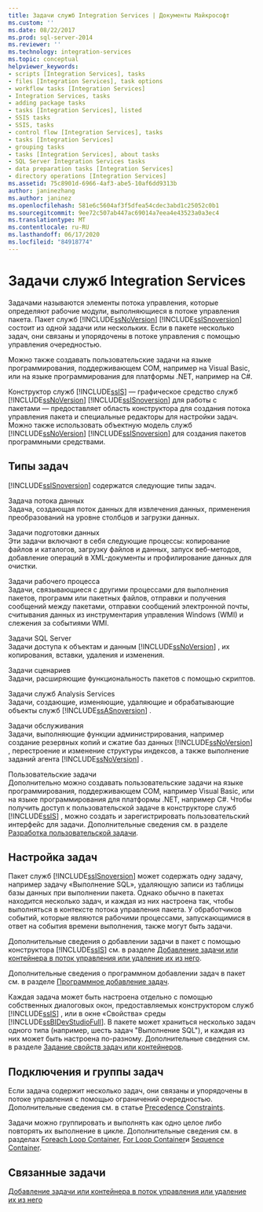 ```yaml
---
title: Задачи служб Integration Services | Документы Майкрософт
ms.custom: ''
ms.date: 08/22/2017
ms.prod: sql-server-2014
ms.reviewer: ''
ms.technology: integration-services
ms.topic: conceptual
helpviewer_keywords:
- scripts [Integration Services], tasks
- files [Integration Services], task options
- workflow tasks [Integration Services]
- Integration Services, tasks
- adding package tasks
- tasks [Integration Services], listed
- SSIS tasks
- SSIS, tasks
- control flow [Integration Services], tasks
- tasks [Integration Services]
- grouping tasks
- tasks [Integration Services], about tasks
- SQL Server Integration Services tasks
- data preparation tasks [Integration Services]
- directory operations [Integration Services]
ms.assetid: 75c8901d-6966-4af3-abe5-10af6dd9313b
author: janinezhang
ms.author: janinez
ms.openlocfilehash: 581e6c5604af3f5dfea54cdec3abd1c25052c0b1
ms.sourcegitcommit: 9ee72c507ab447ac69014a7eea4e43523a0a3ec4
ms.translationtype: MT
ms.contentlocale: ru-RU
ms.lasthandoff: 06/17/2020
ms.locfileid: "84918774"
---
```

# <a name="integration-services-tasks"></a>Задачи служб Integration Services
  Задачами называются элементы потока управления, которые определяют рабочие модули, выполняющиеся в потоке управления пакета. Пакет служб [!INCLUDE[ssNoVersion](../../includes/ssnoversion-md.md)] [!INCLUDE[ssISnoversion](../../includes/ssisnoversion-md.md)] состоит из одной задачи или нескольких. Если в пакете несколько задач, они связаны и упорядочены в потоке управления с помощью управления очередностью.  
  
 Можно также создавать пользовательские задачи на языке программирования, поддерживающем COM, например на Visual Basic, или на языке программирования для платформы .NET, например на C#.  
  
 Конструктор служб [!INCLUDE[ssIS](../../includes/ssis-md.md)] — графическое средство служб [!INCLUDE[ssNoVersion](../../includes/ssnoversion-md.md)] [!INCLUDE[ssISnoversion](../../includes/ssisnoversion-md.md)] для работы с пакетами — предоставляет область конструктора для создания потока управления пакета и специальные редакторы для настройки задач. Можно также использовать объектную модель служб [!INCLUDE[ssNoVersion](../../includes/ssnoversion-md.md)] [!INCLUDE[ssISnoversion](../../includes/ssisnoversion-md.md)] для создания пакетов программными средствами.  
  
## <a name="types-of-tasks"></a>Типы задач  
 [!INCLUDE[ssISnoversion](../../includes/ssisnoversion-md.md)] содержатся следующие типы задач.  
  
 Задача потока данных  
 Задача, создающая поток данных для извлечения данных, применения преобразований на уровне столбцов и загрузки данных.  
  
 Задачи подготовки данных  
 Эти задачи включают в себя следующие процессы: копирование файлов и каталогов, загрузку файлов и данных, запуск веб-методов, добавление операций в XML-документы и профилирование данных для очистки.  
  
 Задачи рабочего процесса  
 Задачи, связывающиеся с другими процессами для выполнения пакетов, программ или пакетных файлов, отправки и получения сообщений между пакетами, отправки сообщений электронной почты, считывания данных из инструментария управления Windows (WMI) и слежения за событиями WMI.  
  
 Задачи SQL Server  
 Задачи доступа к объектам и данным [!INCLUDE[ssNoVersion](../../includes/ssnoversion-md.md)] , их копирования, вставки, удаления и изменения.  
  
 Задачи сценариев  
 Задачи, расширяющие функциональность пакетов с помощью скриптов.  
  
 Задачи служб Analysis Services  
 Задачи, создающие, изменяющие, удаляющие и обрабатывающие объекты служб [!INCLUDE[ssASnoversion](../../includes/ssasnoversion-md.md)] .  
  
 Задачи обслуживания  
 Задачи, выполняющие функции администрирования, например создание резервных копий и сжатие баз данных [!INCLUDE[ssNoVersion](../../includes/ssnoversion-md.md)] , перестроение и изменение структуры индексов, а также выполнение заданий агента [!INCLUDE[ssNoVersion](../../includes/ssnoversion-md.md)] .  
  
 Пользовательские задачи  
 Дополнительно можно создавать пользовательские задачи на языке программирования, поддерживающем COM, например Visual Basic, или на языке программирования для платформы .NET, например C#. Чтобы получить доступ к пользовательской задаче в конструкторе служб [!INCLUDE[ssIS](../../includes/ssis-md.md)] , можно создать и зарегистрировать пользовательский интерфейс для задачи. Дополнительные сведения см. в разделе [Разработка пользовательской задачи](../extending-packages-custom-objects/task/developing-a-custom-task.md).  
  
## <a name="configuration-of-tasks"></a>Настройка задач  
 Пакет служб [!INCLUDE[ssISnoversion](../../includes/ssisnoversion-md.md)] может содержать одну задачу, например задачу «Выполнение SQL», удаляющую записи из таблицы базы данных при выполнении пакета. Однако обычно в пакетах находится несколько задач, и каждая из них настроена так, чтобы выполняться в контексте потока управления пакета. У обработчиков событий, которые являются рабочими процессами, запускающимися в ответ на события времени выполнения, также могут быть задачи.  
  
 Дополнительные сведения о добавлении задачи в пакет с помощью конструктора [!INCLUDE[ssIS](../../includes/ssis-md.md)] см. в разделе [Добавление задачи или контейнера в поток управления или удаление их из него](add-or-delete-a-task-or-a-container-in-a-control-flow.md).  
  
 Дополнительные сведения о программном добавлении задач в пакет см. в разделе [Программное добавление задач](../building-packages-programmatically/adding-tasks-programmatically.md).  
  
 Каждая задача может быть настроена отдельно с помощью собственных диалоговых окон, предоставляемых конструктором служб [!INCLUDE[ssIS](../../includes/ssis-md.md)] , или в окне «Свойства» среды [!INCLUDE[ssBIDevStudioFull](../../includes/ssbidevstudiofull-md.md)]. В пакете может храниться несколько задач одного типа (например, шесть задач "Выполнение SQL"), и каждая из них может быть настроена по-разному. Дополнительные сведения см. в разделе [Задание свойств задач или контейнеров](../set-the-properties-of-a-task-or-container.md).  
  
## <a name="tasks-connections-and-groups"></a>Подключения и группы задач  
 Если задача содержит несколько задач, они связаны и упорядочены в потоке управления с помощью ограничений очередностью. Дополнительные сведения см. в статье [Precedence Constraints](precedence-constraints.md).  
  
 Задачи можно группировать и выполнять как одно целое либо повторять их выполнение в цикле. Дополнительные сведения см. в разделах [Foreach Loop Container](foreach-loop-container.md), [For Loop Container](for-loop-container.md)и [Sequence Container](sequence-container.md).  
  
## <a name="related-tasks"></a>Связанные задачи  
 [Добавление задачи или контейнера в поток управления или удаление их из него](add-or-delete-a-task-or-a-container-in-a-control-flow.md)  
  
  
